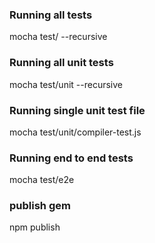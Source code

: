
### Running all tests
mocha test/ --recursive

### Running all unit tests
mocha test/unit --recursive

### Running single unit test file
mocha test/unit/compiler-test.js

### Running end to end tests
mocha test/e2e

### publish gem 
npm publish 

